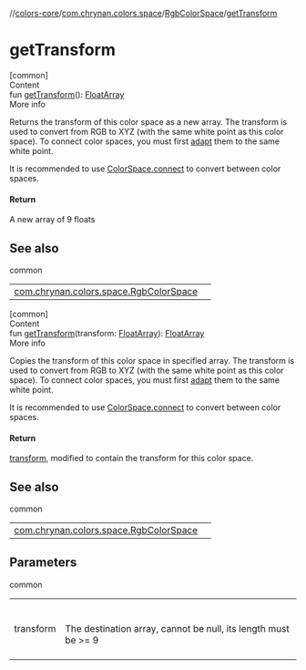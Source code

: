 //[colors-core](../../../index.md)/[com.chrynan.colors.space](../index.md)/[RgbColorSpace](index.md)/[getTransform](get-transform.md)



# getTransform  
[common]  
Content  
fun [getTransform](get-transform.md)(): [FloatArray](https://kotlinlang.org/api/latest/jvm/stdlib/kotlin/-float-array/index.html)  
More info  


Returns the transform of this color space as a new array. The transform is used to convert from RGB to XYZ (with the same white point as this color space). To connect color spaces, you must first [adapt](../adapt.md) them to the same white point.



It is recommended to use [ColorSpace.connect](../connect.md) to convert between color spaces.



#### Return  


A new array of 9 floats



## See also  
  
common  
  
| | |
|---|---|
| <a name="com.chrynan.colors.space/RgbColorSpace/getTransform/#/PointingToDeclaration/"></a>[com.chrynan.colors.space.RgbColorSpace](get-inverse-transform.md)| <a name="com.chrynan.colors.space/RgbColorSpace/getTransform/#/PointingToDeclaration/"></a>|
  
  


[common]  
Content  
fun [getTransform](get-transform.md)(transform: [FloatArray](https://kotlinlang.org/api/latest/jvm/stdlib/kotlin/-float-array/index.html)): [FloatArray](https://kotlinlang.org/api/latest/jvm/stdlib/kotlin/-float-array/index.html)  
More info  


Copies the transform of this color space in specified array. The transform is used to convert from RGB to XYZ (with the same white point as this color space). To connect color spaces, you must first [adapt](../adapt.md) them to the same white point.



It is recommended to use [ColorSpace.connect](../connect.md) to convert between color spaces.



#### Return  


[transform](get-transform.md), modified to contain the transform for this color space.



## See also  
  
common  
  
| | |
|---|---|
| <a name="com.chrynan.colors.space/RgbColorSpace/getTransform/#kotlin.FloatArray/PointingToDeclaration/"></a>[com.chrynan.colors.space.RgbColorSpace](get-inverse-transform.md)| <a name="com.chrynan.colors.space/RgbColorSpace/getTransform/#kotlin.FloatArray/PointingToDeclaration/"></a>|
  


## Parameters  
  
common  
  
| | |
|---|---|
| <a name="com.chrynan.colors.space/RgbColorSpace/getTransform/#kotlin.FloatArray/PointingToDeclaration/"></a>transform| <a name="com.chrynan.colors.space/RgbColorSpace/getTransform/#kotlin.FloatArray/PointingToDeclaration/"></a><br><br>The destination array, cannot be null, its length must be >= 9<br><br>|
  
  



